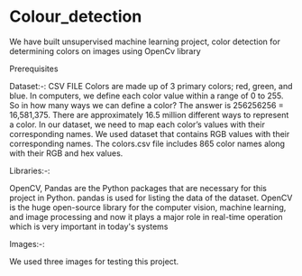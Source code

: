 # Colour_detection
We have built unsupervised machine learning project, color detection for determining colors on images using OpenCv library

Prerequisites

Dataset:-: CSV FILE Colors are made up of 3 primary colors; red, green, and blue. In computers, we define each color value within a range of 0 to 255. So in how many ways we can define a color? The answer is 256256256 = 16,581,375. There are approximately 16.5 million different ways to represent a color. In our dataset, we need to map each color’s values with their corresponding names. We used dataset that contains RGB values with their corresponding names. The colors.csv file includes 865 color names along with their RGB and hex values.

Libraries:-:

OpenCV, Pandas are the Python packages that are necessary for this project in Python. pandas is used for listing the data of the dataset. OpenCV is the huge open-source library for the computer vision, machine learning, and image processing and now it plays a major role in real-time operation which is very important in today's systems

Images:-:

We used three images for testing this project.
